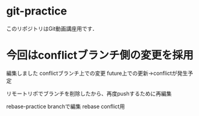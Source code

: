 # git-practice
このリポジトリはGit動画講座用です．
# 今回はconflictブランチ側の変更を採用
編集しました
conflictブランチ上での変更
future上での更新->conflictが発生予定

リモートリポでブランチを削除したから、再度pushするために再編集

rebase-practice branchで編集
rebase conflict用